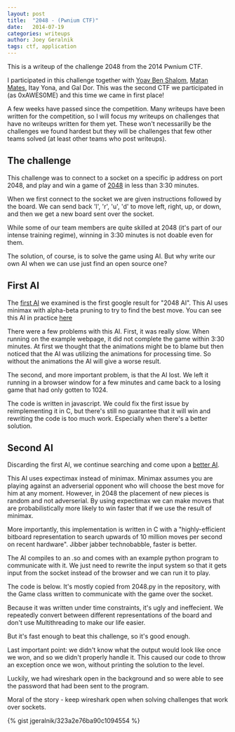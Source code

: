 ```yaml
---
layout: post
title:  "2048 - (Pwnium CTF)"
date:   2014-07-19
categories: writeups
author: Joey Geralnik
tags: ctf, application
---
```

This is a writeup of the challenge 2048 from the 2014 Pwnium CTF.

I participated in this challenge together with [Yoav Ben Shalom](//github.com/yabash), [Matan Mates](//github.com/mtnmts), Itay Yona, and Gal Dor.
This was the second CTF we participated in (as 0xAWES0ME) and this time we came in first place!

A few weeks have passed since the competition. Many writeups have been written for the competition, so I will focus my writeups on challenges that have no writeups written for them yet. These won't necessarilly be the challenges we found hardest but they will be challenges that few other teams solved (at least other teams who post writeups).

## The challenge
This challenge was to connect to a socket on a specific ip address on port 2048, and play and win a game of [2048](http://gabrielecirulli.github.io/2048/) in less than 3:30 minutes.

When we first connect to the socket we are given instructions followed by the board. We can send back 'l', 'r', 'u', 'd' to move left, right, up, or down, and then we get a new board sent over the socket.

While some of our team members are quite skilled at 2048 (it's part of our intense training regime), winning in 3:30 minutes is not doable even for them.

The solution, of course, is to solve the game using AI. But why write our own AI when we can use just find an open source one?

## First AI
The [first AI](https://github.com/ov3y/2048-AI) we examined is the first google result for "2048 AI". This AI uses minimax with alpha-beta pruning to try to find the best move. You can see this AI in practice [here](http://ov3y.github.io/2048-AI/)

There were a few problems with this AI. First, it was really slow. When running on the example webpage, it did not complete the game within 3:30 minutes. At first we thought that the animations might be to blame but then noticed that the AI was utilizing the animations for processing time. So without the animations the AI will give a worse result.

The second, and more important problem, is that the AI lost. We left it running in a browser window for a few minutes and came back to a losing game that had only gotten to 1024.

The code is written in javascript. We could fix the first issue by reimplementing it in C, but there's still no guarantee that it will win and rewriting the code is too much work. Especially when there's a better solution.

## Second AI
Discarding the first AI, we continue searching and come upon a [better AI](https://github.com/nneonneo/2048-ai).

This AI uses expectimax instead of minimax. Minimax assumes you are playing against an adverserial opponent who will choose the best move for him at any moment. However, in 2048 the placement of new pieces is random and not adverserial. By using expectimax we can make moves that are probabilistically more likely to win faster that if we use the result of minimax.

More importantly, this implementation is written in C with a "highly-efficient bitboard representation to search upwards of 10 million moves per second on recent hardware". Jibber jabber technobabble, faster is better.

The AI compiles to an .so and comes with an example python program to communicate with it. We just need to rewrite the input system so that it gets input from the socket instead of the browser and we can run it to play.

The code is below. It's mostly copied from 2048.py in the repository, with the Game class written to communicate with the game over the socket.

Because it was written under time constraints, it's ugly and ineffecient. We repeatedly convert between different representations of the board and don't use Multithreading to make our life easier.

But it's fast enough to beat this challenge, so it's good enough.

Last important point: we didn't know what the output would look like once we won, and so we didn't properly handle it. This caused our code to throw an exception once we won, without printing the solution to the level.

Luckily, we had wireshark open in the background and so were able to see the password that had been sent to the program.

Moral of the story - keep wireshark open when solving challenges that work over sockets.

{% gist jgeralnik/323a2e76ba90c1094554 %}
